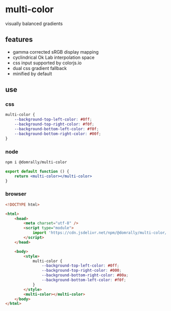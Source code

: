 # multi-color

visually balanced gradients

## features

- gamma corrected sRGB display mapping
- cyclindrical Ok Lab interpolation space
- css input supported by colorjs.io
- dual css gradient fallback
- minified by default

## use

### css

```css
multi-color {
	--background-top-left-color: #0ff;
	--background-top-right-color: #f0f;
	--background-bottom-left-color: #f0f;
	--background-bottom-right-color: #00f;
}
```

### node

```sh
npm i @domrally/multi-color
```

```jsx
export default function () {
	return <multi-color></multi-color>
}
```

### browser

```html
<!DOCTYPE html>

<html>
	<head>
		<meta charset="utf-8" />
		<script type="module">
			import 'https://cdn.jsdelivr.net/npm/@domrally/multi-color/index.js'
		</script>
	</head>

	<body>
		<style>
			multi-color {
				--background-top-left-color: #0ff;
				--background-top-right-color: #000;
				--background-bottom-right-color: #00a;
				--background-bottom-left-color: #f0f;
			}
		</style>
		<multi-color></multi-color>
	</body>
</html>
```
